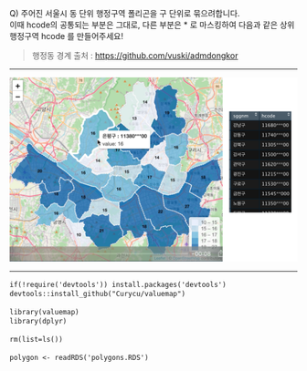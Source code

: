 Q) 주어진 서울시 동 단위 행정구역 폴리곤을 구 단위로 묶으려합니다.  
이때 hcode의 공통되는 부분은 그대로, 다른 부분은 * 로 마스킹하여 다음과 같은 상위 행정구역 hcode 를 만들어주세요!  
  
> 행정동 경계 출처 : https://github.com/vuski/admdongkor

---
  
![result!](summarise_commons_result.PNG) 

---
  
```{r}
if(!require('devtools')) install.packages('devtools')
devtools::install_github("Curycu/valuemap")

library(valuemap)
library(dplyr)

rm(list=ls())

polygon <- readRDS('polygons.RDS')
```
